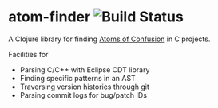 # atom-finder ![Build Status](https://travis-ci.org/dgopstein/atom-finder.svg?branch=master)

A Clojure library for finding [Atoms of Confusion](https://atomsofconfusion.com) in C projects.

Facilities for
 * Parsing C/C++ with Eclipse CDT library
 * Finding specific patterns in an AST
 * Traversing version histories through git
 * Parsing commit logs for bug/patch IDs

